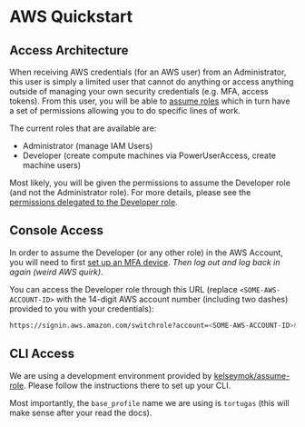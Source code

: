 # AWS Quickstart

## Access Architecture
When receiving AWS credentials (for an AWS user) from an Administrator, this user is simply a limited user that cannot do anything or access anything outside of managing your own security credentials (e.g. MFA, access tokens). From this user, you will be able to [assume roles](https://docs.aws.amazon.com/IAM/latest/UserGuide/id_roles_use.html) which in turn have a set of permissions allowing you to do specific lines of work.

The current roles that are available are:
* Administrator (manage IAM Users)
* Developer (create compute machines via PowerUserAccess, create machine users)

Most likely, you will be given the permissions to assume the Developer role (and not the Administrator role). For more details, please see the [permissions delegated to the Developer role](infrastructure/developer-access.yaml).

## Console Access
In order to assume the Developer (or any other role) in the AWS Account, you will need to first [set up an MFA device](https://docs.aws.amazon.com/IAM/latest/UserGuide/id_credentials_mfa_enable_virtual.html). *Then log out and log back in again (weird AWS quirk)*.

You can access the Developer role through this URL (replace `<SOME-AWS-ACCOUNT-ID>` with the 14-digit AWS account number (including two dashes) provided to you with your credentials):
```bash
https://signin.aws.amazon.com/switchrole?account=<SOME-AWS-ACCOUNT-ID>&roleName=tortugas/developer
```

## CLI Access
We are using a development environment provided by [kelseymok/assume-role](https://github.com/kelseymok/assume-role). Please follow the instructions there to set up your CLI.

Most importantly, the `base_profile` name we are using is `tortugas` (this will make sense after your read the docs).
